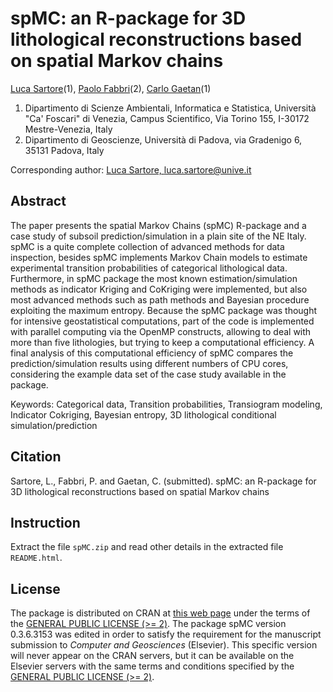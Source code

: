 spMC: an R-package for 3D lithological reconstructions based on spatial Markov chains
=====================================================================================

[Luca Sartore](mailto://luca.sartore@unive.it)(1), [Paolo Fabbri](paolo.fabbri@unipd.it)(2), [Carlo Gaetan](mailto://gaetan@unive.it)(1)

  1. Dipartimento di Scienze Ambientali, Informatica e Statistica,
     Università "Ca' Foscari" di Venezia,
     Campus Scientifico, Via Torino 155,
     I-30172 Mestre-Venezia, Italy
  2. Dipartimento di Geoscienze,
     Università di Padova,
     via Gradenigo 6,
     35131 Padova, Italy

Corresponding author: [Luca Sartore, luca.sartore@unive.it](mailto://luca.sartore@unive.it)

Abstract
--------

The paper presents the  spatial Markov Chains (spMC) R-package and a case study of subsoil prediction/simulation in a plain site of the NE Italy. 
spMC is a quite complete collection of advanced methods for data inspection, besides spMC implements Markov Chain models to estimate experimental transition probabilities of categorical lithological data. 
Furthermore, in spMC package the most known estimation/simulation methods as indicator Kriging and CoKriging were implemented, but also most advanced methods such as path methods and Bayesian procedure exploiting the maximum entropy. 
Because the spMC package was thought for intensive geostatistical computations, part of the code is implemented with parallel computing via the OpenMP constructs, allowing to deal with more than five lithologies, but trying to keep a computational efficiency. 
A final analysis of this computational efficiency of spMC compares the prediction/simulation results using different numbers of CPU cores, considering the example data set of the case study available in the package.

Keywords: Categorical data, Transition probabilities, Transiogram modeling, Indicator Cokriging, Bayesian entropy, 3D lithological conditional simulation/prediction

Citation
--------

Sartore, L., Fabbri, P. and Gaetan, C. (submitted). spMC: an R-package for 3D lithological reconstructions based on spatial Markov chains

Instruction
-----------

Extract the file `spMC.zip` and read other details in the extracted file `README.html`.

License
-------

The package is distributed on CRAN at [this web page](https://cran.r-project.org/web/packages/spMC/index.html) under the terms of the [GENERAL PUBLIC LICENSE (>= 2)](https://cran.r-project.org/web/licenses/GPL-2). The package spMC version 0.3.6.3153 was edited in order to satisfy the requirement for the manuscript submission to *Computer and Geosciences* (Elsevier). This specific version will never appear on the CRAN servers, but it can be available on the Elsevier servers with the same terms and conditions specified by the [GENERAL PUBLIC LICENSE (>= 2)](https://cran.r-project.org/web/licenses/GPL-2).
